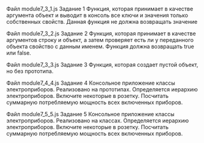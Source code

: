 Файл module7_3_1.js
Задание 1
Функция, которая принимает в качестве аргумента объект и выводит в консоль все ключи и значения только собственных свойств. 
Данная функция не должна возвращать значение

Файл module7_3_2.js
Задание 2
Функция, которая принимает в качестве аргументов строку и объект, а затем проверяет есть ли у переданного объекта свойство с данным именем.
Функция должна возвращать true или false.


Файл module7_3_3.js
Задание 3
Функция, которая создает пустой объект, но без прототипа.

Файл module7_4_4.js
Задание 4
Консольное приложение классы электроприборов. Реализовано на прототипах.
Определяется иерархию электроприборов. Включите некоторые в розетку. Посчитать суммарную потребляемую мощность всех включенных приборов. 

Файл module7_5_5.js
Задание 5
Консольное приложение классы электроприборов. Реализовано на классах.
Определяется иерархию электроприборов. Включите некоторые в розетку. Посчитать суммарную потребляемую мощность всех включенных приборов. 
